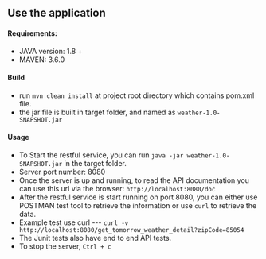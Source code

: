 ## Use the application

#### Requirements:
* JAVA version: 1.8 +
* MAVEN: 3.6.0

#### Build
* run `mvn clean install` at project root directory which contains pom.xml file.
* the jar file is built in target folder, and named as `weather-1.0-SNAPSHOT.jar`

#### Usage
* To Start the restful service, you can run `java -jar weather-1.0-SNAPSHOT.jar` in the target folder.
* Server port number: 8080
* Once the server is up and running, to read the API documentation you can use this url via the browser: `http://localhost:8080/doc`
* After the restful service is start running on port 8080, you can either use POSTMAN test tool to retrieve the information or use `curl` to retrieve the data.
* Example test use curl  ---  `curl -v http://localhost:8080/get_tomorrow_weather_detail?zipCode=85054`
* The Junit tests also have end to end API tests.
* To stop the server, `Ctrl + c`